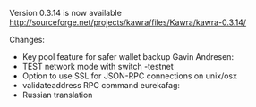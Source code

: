 Version 0.3.14 is now available
http://sourceforge.net/projects/kawra/files/Kawra/kawra-0.3.14/

Changes:
* Key pool feature for safer wallet backup
Gavin Andresen:
* TEST network mode with switch -testnet
* Option to use SSL for JSON-RPC connections on unix/osx
* validateaddress RPC command
eurekafag:
* Russian translation
